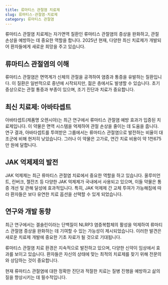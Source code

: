 ```yaml
---
title: 류마티스 관절염 치료제
slug: 류마티스-관절염-치료제
category: 류마티스 관절염
---
```


류마티스 관절염 치료제는 자가면역 질환인 류마티스 관절염의 증상을 완화하고, 관절 손상을 예방하는 데 중요한 역할을 합니다. 2025년 현재, 다양한 최신 치료제가 개발되어 환자들에게 새로운 희망을 주고 있습니다.

## 류마티스 관절염의 이해

류마티스 관절염은 면역계가 신체의 관절을 공격하여 염증과 통증을 유발하는 질환입니다. 이 질환은 일반적으로 중년에 시작되지만, 젊은 층에서도 발생할 수 있습니다. 초기 증상으로는 관절 통증과 부종이 있으며, 조기 진단과 치료가 중요합니다.

## 최신 치료제: 아바타셉트

아바타셉트(제품명 오렌시아)는 최근 연구에서 류마티스 관절염 예방 효과가 입증된 치료제입니다. 이 약물은 면역 시스템을 억제하여 관절 손상을 줄이는 데 도움을 줍니다. 연구 결과, 아바타셉트를 투여받은 그룹에서는 류마티스 관절염으로 발전하는 비율이 대조군에 비해 현저히 낮았습니다. 그러나 이 약물은 고가로, 연간 치료 비용이 약 1천675만 원에 달합니다.

## JAK 억제제의 발전

JAK 억제제는 최근 류마티스 관절염 치료에서 중요한 역할을 하고 있습니다. 올루미언트, 린버크, 젤잔즈 등 다양한 JAK 억제제가 국내에서 사용되고 있으며, 이들 약물은 통증 개선 및 관해 달성에 효과적입니다. 특히, JAK 억제제 간 교체 투여가 가능해짐에 따라 환자들은 보다 유연한 치료 옵션을 선택할 수 있게 되었습니다.

## 연구와 개발 동향

최근 연구에서는 겔솔린이라는 단백질이 NLRP3 염증복합체의 활성을 억제하여 류마티스 관절염 증상을 완화하는 데 기여할 수 있는 가능성이 제시되었습니다. 이러한 발견은 새로운 치료제 개발에 중요한 기초 자료가 될 것으로 기대됩니다.

류마티스 관절염 치료 환경은 지속적으로 발전하고 있으며, 다양한 신약이 임상에서 효과를 보이고 있습니다. 환자들은 자신의 상태에 맞는 최적의 치료제를 찾기 위해 전문의와 상담하는 것이 중요합니다.

현재 류마티스 관절염에 대한 정확한 진단과 적절한 치료는 질병 진행을 예방하고 삶의 질을 향상시키는 데 필수적입니다.